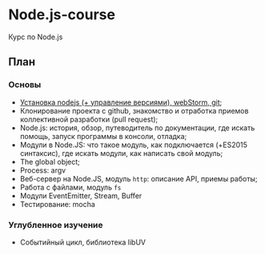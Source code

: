 # Node.js-course
Курс по Node.js


## План

### Основы
- [Установка nodejs (+ управление версиями), webStorm, git](./step0-setup/setup.md);
- Клонирование проекта с github, знакомство и отработка приемов коллективной разработки (pull request);
- Node.js: история, обзор, путеводитель по документации, где искать помощь, запуск программы в консоли, отладка;
- Модули в Node.JS: что такое модуль, как подключается (+ES2015 синтаксис), где искать модули, как написать свой модуль;
- The global object;
- Process: argv
- Веб-сервер на Node.JS, модуль `http`: описание API, приемы работы;
- Работа с файлами, модуль `fs`
- Модули EventEmitter, Stream, Buffer
- Тестирование: mocha

### Углубленное изучение
- Событийный цикл, библиотека libUV
